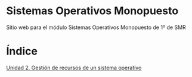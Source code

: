 # Sistemas Operativos Monopuesto

Sitio web para el módulo Sistemas Operativos Monopuesto de 1º de SMR

# Índice

[Unidad 2. Gestión de recursos de un sistema operativo](U2/u2.md) 
